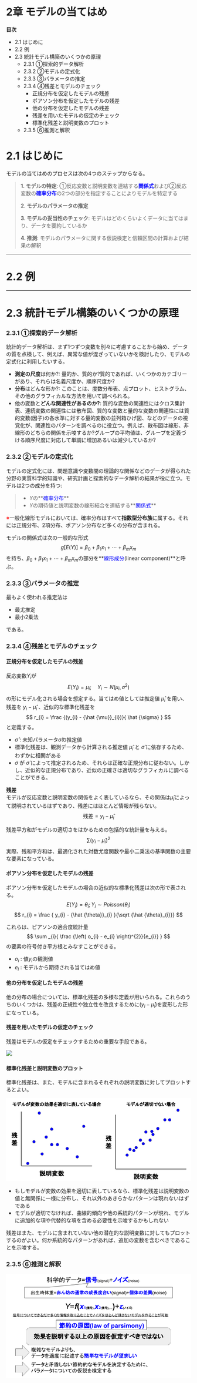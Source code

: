 # 2章 モデルの当てはめ

**目次**
<!-- MarkdownTOC -->

- 2.1 はじめに
- 2.2 例
- 2.3 統計モデル構築のいくつかの原理
    - 2.3.1 ①探索的データ解析
    - 2.3.2 ②モデルの定式化
    - 2.3.3 ③パラメータの推定
    - 2.3.4 ④残差とモデルのチェック
        - 正規分布を仮定したモデルの残差
        - ポアソン分布を仮定したモデルの残差
        - 他の分布を仮定したモデルの残差
        - 残差を用いたモデルの仮定のチェック
        - 標準化残差と説明変数のプロット
    - 2.3.5 ⑥推測と解釈

<!-- /MarkdownTOC -->




# 2.1 はじめに
モデルの当てはめのプロセスは次の4つのステップからなる。

> **1. モデルの特定**: ①反応変数と説明変数を連結する<font color="blue"><b>関係式</b></font>および②反応変数の<font color="blue"><b>確率分布</b></font>の2つの部分を指定することによりモデルを特定する
>
> **2. モデルのパラメータの推定**
>
> **3. モデルの妥当性のチェック**: モデルはどのくらいよくデータに当てはまり、データを要約しているか
>
> **4. 推測**: モデルのパラメータに関する仮説検定と信頼区間の計算および結果の解釈


---
# 2.2 例


---
# 2.3 統計モデル構築のいくつかの原理
### 2.3.1 ①探索的データ解析
統計的データ解析は、まず1つずつ変数を別々に考慮することから始め、データの質を点検して、例えば、異常な値が混ざっていないかを検討したり、モデルの定式化に利用したいする。

 - **測定の尺度**は何か?: 量的か、質的か?質的であれば、いくつかのカテゴリーがあり、それらは名義尺度か、順序尺度か?
 - **分布**はどんな形か?: このことは、度数分布表、点プロット、ヒストグラム、その他のグラフィカルな方法を用いて調べられる。
 - 他の変数と**どんな関連性があるのか?**: 質的な変数の関連性にはクロス集計表、連続変数の関連性には散布図、質的な変数と量的な変数の関連性には質的変数(因子)の各水準に対する量的変数の並列箱ひげ図、などのデータの視覚化が、関連性のパターンを調べるのに役立つ。例えば、散布図は線形、非線形のどちらの関係を示唆するか?グループの平均値は、グループを定義づける順序尺度に対応して単調に増加あるいは減少しているか?

### 2.3.2 ②モデルの定式化
モデルの定式化には、問題意識や変数間の理論的な関係などのデータが得られた分野の実質科学的知識や、研究計画と探索的なデータ解析の結果が役に立つ。モデルは2つの成分を持つ:

> - $Y$の**<font color="blue">確率分布</font>**
> - $Y$の期待値と説明変数の線形結合を連結する**<font color="blue">関係式</font>**

<font color="red">※</font>一般化線形モデルにおいては、確率分布はすべて**指数型分布族**に属する。それには正規分布、2項分布、ポアソン分布など多くの分布が含まれる。

モデルの関係式は次の一般的な形式
$$
g\left[E\left(Y\right)\right] = \beta_{0} + \beta_{1}x_{1} + \cdots + \beta_{m}x_{m}
$$
を持ち、$\beta_{0} + \beta_{1}x_{1} + \cdots + \beta_{m}x_{m}$の部分を**<font color="blue">線形成分</font>(linear component)**と呼ぶ。

### 2.3.3 ③パラメータの推定
最もよく使われる推定法は

 - 最尤推定
 - 最小2乗法

である。

### 2.3.4 ④残差とモデルのチェック
#### 正規分布を仮定したモデルの残差

反応変数$Y_{i}$が
$$
E\left(Y_{i}\right) = \mu_{i}; \quad Y_{i} \sim N\left(\mu_{i}, {\sigma}^{2}\right)
$$
の形にモデル化される場合を想定する。当てはめ値としては推定値 ${\hat {\mu}}_{i}$ を用い、残差を $y_{i} - {\hat {\mu}}_{i}$ 、近似的な標準化残差を
$$
r_{i} = \frac {(y_{i} - {\hat {\mu}}_{i})}{ \hat {\sigma} }
$$
と定義する。

 - $\hat {\sigma}$ : 未知パラメータ$\hat {\sigma}$の推定値
 - 標準化残差は、観測データから計算される推定値 ${\hat {\mu}}_{i}$ と $\hat {\sigma}$ に依存するため、わずかに相関がある
 - $\sigma$ が $\hat {\sigma}$ によって推定されるため、それらは正確な正規分布に従わない。しかし、近似的な正規分布であり、近似の正確さは適切なグラフィカルに調べることができる。

**残差**<br>
モデルが反応変数と説明変数の関係をよく表しているなら、その関係は$\hat {\mu}_{i}$によって説明されているはずであり、残差にはほとんど情報が残らない。
$$
\mathrm {残差} = y_{i} - {\hat {\mu}}_{i}
$$

残差平方和がモデルの適切さをはかるための包括的な統計量を与える。
$$
\sum {\left( y_{i} - {\hat {\mu}}_{i} \right)^{2}}
$$
実際、残和平方和は、最適化された対数尤度関数や最小二乗法の基準関数の主要な要素になっている。

#### ポアソン分布を仮定したモデルの残差
ポアソン分布を仮定したモデルの場合の近似的な標準化残差は次の形で表される。
$$
E\left(Y_{i}\right) = \theta_{i}; Y_{i} \sim Poisson\left(\theta_{i}\right)
$$
$$
r_{i} = \frac { y_{i} - {\hat {\theta}}_{i} }{\sqrt {\hat {\theta}_{i}}}
$$

これらは、ピアソンの適合度統計量
$$
\sum _{i}{ \frac {\left( o_{i} - e_{i} \right)^{2}}{e_{i}} }
$$
の要素の符号付き平方根とみなすことができる。

 - $o_{i}$ : 値$y_{i}$の観測値
 - $e_{i}$ : モデルから期待される当てはめ値

#### 他の分布を仮定したモデルの残差
他の分布の場合については、標準化残差の多様な定義が用いられる。これらのうちのいくつかは、残差の正規性や独立性を改良するために$(y_{i} - {\hat {\mu}}_{i})$を変形した形になっている。


#### 残差を用いたモデルの仮定のチェック
残差はモデルの仮定をチェックするための重要な手段である。

<img src="imgs/02/残差を用いたモデルの仮定のチェック.png">

#### 標準化残差と説明変数のプロット
標準化残差は、また、モデルに含まれるそれぞれの説明変数に対してプロットするとよい。

<img src="imgs/02/残差と説明変数の散布図.png">

 - もしモデルが変数の効果を適切に表しているなら、標準化残差は説明変数の値と無関係に一様に分布し、それ以外のあきらかなパターンは現れないはずである
 - モデルが適切でなければ、曲線的傾向や他の系統的パターンが現れ、モデルに追加的な項や代替的な項を含める必要性を示唆するかもしれない

残差はまた、モデルに含まれていない他の潜在的な説明変数に対してもプロットするのがよい。何か系統的なパターンがあれば、追加の変数を含むべきであることを示唆する。

### 2.3.5 ⑥推測と解釈
<img src="imgs/02/仮説検証.png">
